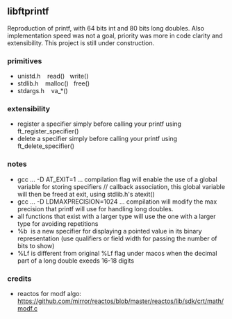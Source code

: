 ## libftprintf
Reproduction of printf, with 64 bits int and 80 bits long doubles. Also implementation speed was not a goal, priority was more in code clarity and extensibility. This project is still under construction.

### primitives
* unistd.h&nbsp;&nbsp;&nbsp;&nbsp;read()&nbsp;&nbsp;&nbsp;write()
* stdlib.h&nbsp;&nbsp;&nbsp;&nbsp;malloc()&nbsp;&nbsp;&nbsp;free()
* stdargs.h&nbsp;&nbsp;&nbsp;&nbsp;va_*()

### extensibility
* register a specifier simply before calling your printf using ft_register_specifier()
* delete a specifier simply before calling your printf using ft_delete_specifier()

### notes
* gcc ... -D AT_EXIT=1 ... compilation flag will enable the use of a global variable for storing specifiers // callback association, this global variable will then be freed at exit, using stdlib.h's atexit()
* gcc ... -D LDMAXPRECISION=1024 ... compilation will modify the max precision that printf will use for handling long doubles.
* all functions that exist with a larger type will use the one with a larger type for avoiding repetitions 
* %b &nbsp;is a new specifier for displaying a pointed value in its binary representation (use qualifiers or field width for passing the number of bits to show)
* %Lf&nbsp;is different from original %Lf flag under macos when the decimal part of a long double exeeds 16-18 digits

### credits
* reactos for modf algo: https://github.com/mirror/reactos/blob/master/reactos/lib/sdk/crt/math/modf.c

